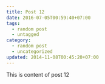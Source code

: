 ```yaml
---
title: Post 12
date: 2016-07-05T00:59:40+07:00
tags:
  - random post
  - untagged
category:
  - random post
  - uncategorized
updated: 2014-11-08T00:45:20+07:00
---
```

This is content of post 12